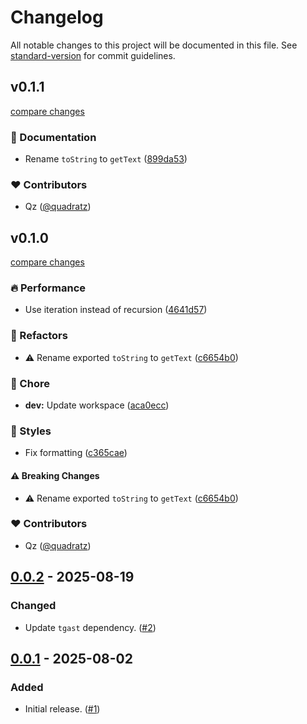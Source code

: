 # Changelog

All notable changes to this project will be documented in this file.
See [standard-version] for commit guidelines.

## v0.1.1

[compare changes](https://github.com/unigramjs/tgast-util-to-string/compare/v0.1.0...v0.1.1)

### 📖 Documentation

- Rename `toString` to `getText` ([899da53](https://github.com/unigramjs/tgast-util-to-string/commit/899da53))

### ❤️ Contributors

- Qz ([@quadratz](https://github.com/quadratz))

## v0.1.0

[compare changes](https://github.com/unigramjs/tgast-util-to-string/compare/v0.0.2...v0.1.0)

### 🔥 Performance

- Use iteration instead of recursion ([4641d57](https://github.com/unigramjs/tgast-util-to-string/commit/4641d57))

### 💅 Refactors

- ⚠️  Rename exported `toString` to `getText` ([c6654b0](https://github.com/unigramjs/tgast-util-to-string/commit/c6654b0))

### 🏡 Chore

- **dev:** Update workspace ([aca0ecc](https://github.com/unigramjs/tgast-util-to-string/commit/aca0ecc))

### 🎨 Styles

- Fix formatting ([c365cae](https://github.com/unigramjs/tgast-util-to-string/commit/c365cae))

#### ⚠️ Breaking Changes

- ⚠️  Rename exported `toString` to `getText` ([c6654b0](https://github.com/unigramjs/tgast-util-to-string/commit/c6654b0))

### ❤️ Contributors

- Qz ([@quadratz](https://github.com/quadratz))

## [0.0.2] - 2025-08-19

### Changed

- Update `tgast` dependency. ([#2])

## [0.0.1] - 2025-08-02

### Added

- Initial release. ([#1])

[0.0.2]: https://github.com/unigramjs/tgast-util-to-string/compare/v0.0.1...v0.0.2
[0.0.1]: https://github.com/unigramjs/tgast-util-to-string/releases/tag/v0.0.1
[#2]: https://github.com/unigramjs/tgast-util-to-string/pull/2
[#1]: https://github.com/unigramjs/tgast-util-to-string/pull/1
[standard-version]: https://github.com/conventional-changelog/standard-version